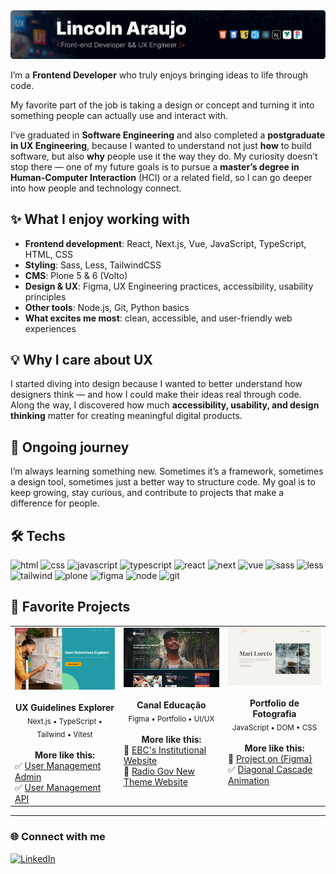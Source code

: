 <a href="https://www.linkedin.com/in/lincolnaraujo/" target="_blank">
    <img src="./FRONT-END_DEVELOPERv7.png"/>
</a>
<p></p>
<p>
I’m a <b>Frontend Developer</b> who truly enjoys bringing ideas to life through code.  
</p>
  
<p>My favorite part of the job is taking a design or concept and turning it into something people can actually use and interact with.</p>
 
<p>I’ve graduated in <b>Software Engineering</b> and also completed a <b>postgraduate in UX Engineering</b>, because I wanted to understand not just <b>how</b> to build software, but also <b>why</b> people use it the way they do. My curiosity doesn’t stop there — one of my future goals is to pursue a <b>master’s degree in Human-Computer Interaction</b> (HCI) or a related field, so I can go deeper into how people and technology connect.</p>

## ✨ What I enjoy working with  

- **Frontend development**: React, Next.js, Vue, JavaScript, TypeScript, HTML, CSS  
- **Styling**: Sass, Less, TailwindCSS  
- **CMS**: Plone 5 & 6 (Volto)  
- **Design & UX**: Figma, UX Engineering practices, accessibility, usability principles  
- **Other tools**: Node.js, Git, Python basics  
- **What excites me most**: clean, accessible, and user-friendly web experiences  

## 💡 Why I care about UX  

I started diving into design because I wanted to better understand how designers think — and how I could make their ideas real through code. Along the way, I discovered how much **accessibility, usability, and design thinking** matter for creating meaningful digital products.  

## 🌱 Ongoing journey  

I’m always learning something new. Sometimes it’s a framework, sometimes a design tool, sometimes just a better way to structure code. My goal is to keep growing, stay curious, and contribute to projects that make a difference for people.  

## 🛠️ Techs

![html](https://img.shields.io/badge/HTML5-E34F26?style=for-the-badge&logo=html5&logoColor=white)  ![css](https://img.shields.io/badge/CSS3-1572B6?style=for-the-badge&logo=css3&logoColor=white)  ![javascript](https://img.shields.io/badge/JavaScript-F7DF1E?style=for-the-badge&logo=javascript&logoColor=black)  ![typescript](https://img.shields.io/badge/TypeScript-3178C6?style=for-the-badge&logo=typescript&logoColor=white)  ![react](https://img.shields.io/badge/React-20232A?style=for-the-badge&logo=react&logoColor=61DAFB) ![next](https://img.shields.io/badge/Next.js-000000?style=for-the-badge&logo=nextdotjs&logoColor=white)  ![vue](https://img.shields.io/badge/Vue.js-35495E?style=for-the-badge&logo=vuedotjs&logoColor=4FC08D)  ![sass](https://img.shields.io/badge/Sass-CC6699?style=for-the-badge&logo=sass&logoColor=white)  ![less](https://img.shields.io/badge/Less-2A4D80?style=for-the-badge&logo=less&logoColor=white)  ![tailwind](https://img.shields.io/badge/TailwindCSS-38B2AC?style=for-the-badge&logo=tailwindcss&logoColor=white)  ![plone](https://img.shields.io/badge/Plone-003366?style=for-the-badge&logo=plone&logoColor=white)  ![figma](https://img.shields.io/badge/Figma-F24E1E?style=for-the-badge&logo=figma&logoColor=white) ![node](https://img.shields.io/badge/Node.js-43853D?style=for-the-badge&logo=node.js&logoColor=white)  ![git](https://img.shields.io/badge/GIT-E44C30?style=for-the-badge&logo=git&logoColor=white)  

## 🌟 Favorite Projects

<table>
  <tr>
    <!-- Card 1 -->
    <td align="center" width="300" valign="top"> 
      <a href="https://github.com/Lincoln-Araujo/ux-guideline-explorer" target="_blank">
        <img src="https://github.com/Lincoln-Araujo/Lincoln-Araujo/blob/main/home.png" alt="UX Guidelines Explorer" width="300" />
      </a>
      <br/><br/>
      <b>UX Guidelines Explorer</b><br/>
      <sub>Next.js • TypeScript • Tailwind • Vitest</sub>
      <br/><br/>
      <b>More like this:</b><br/>
      <div align="left">
      ✅ <a href="https://github.com/Lincoln-Araujo/user_system_admin">User Management Admin</a><br/>
      ✅ <a href="https://github.com/Lincoln-Araujo/user_management_api-backend">User Management API</a>
      </div>
    </td>
    <!-- Card 2 -->
    <td align="center" width="300" valign="top">
      <a href="https://github.com/Lincoln-Araujo/Pet-Book" target="_blank">
        <img src="https://github.com/Lincoln-Araujo/Lincoln-Araujo/blob/main/canal-educacao-presentationv2.png" alt="Canal Educação" width="300" />
      </a>
      <br/><br/>
      <b>Canal Educação</b><br/>
      <sub>Figma • Portfolio • UI/UX</sub>
      <br/><br/>
      <b>More like this:</b><br/>
      <div align="left">
      🎨 <a href="https://www.figma.com/design/uK8l0AeAgauj3Mqr1HRsB4/Site-EBC?node-id=0-1&t=ZZQl0tGKTZOIjC7N-1">EBC's Institutional Website</a><br/>
      🎨 <a href="https://www.figma.com/design/YsFU9e72tqjfSy8ZQpjYW7/r%C3%A1dio-gov?node-id=513-2&t=OoHVnDLK3WhNRPln-1">Radio Gov New Theme Website</a>
      </div>
    </td>
    <!-- Card 3 -->
    <td align="center" width="300" valign="top">
      <a href="https://lincoln-araujo.github.io/portfolio-de-fotografia/">
        <img src="https://github.com/Lincoln-Araujo/portfolio-de-fotografia/blob/master/images/presentationv2.png" alt="Portfolio de Fotografia" width="300" />
      </a>
      <br/><br/>
      <b>Portfolio de Fotografia</b><br/>
      <sub>JavaScript • DOM • CSS</sub>
      <br/><br/>
      <b>More like this:</b><br/>
      <div align="left">
      🎨 <a href="https://www.figma.com/design/Du059thHLtBolYtMJY0hAl/Site-de-fotos?node-id=132-1936&t=U2rrMzZojSbqKOWd-1" target="_blank">Project on (Figma)</a><br/>
      ✅ <a href="https://github.com/Lincoln-Araujo/Diagonal-Cascade-Image-Animation">Diagonal Cascade Animation</a>
      </div>
    </td>
  </tr>
</table>

---

### 🌐 Connect with me
[![LinkedIn](https://img.shields.io/badge/LinkedIn-0A66C2?style=for-the-badge&logo=linkedin&logoColor=white)](https://www.linkedin.com/in/lincolnaraujo/)
